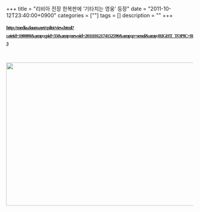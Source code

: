+++
title = "리비아 전장 한복판에 ‘기타치는 영웅’ 등장"
date = "2011-10-12T23:40:00+0900"
categories = [""]
tags = []
description = ""
+++
<span class="copyright_entry" style="display:block;" title="리비아 전장 한복판에 ‘기타치는 영웅’ 등장@@**@@http://shed.egloos.com/3749680"></span>
<span class="Apple-style-span" style="color: rgb(51, 51, 51); font-family: 굴림, gulim, sans-serif; line-height: normal; background-color: rgb(255, 255, 255); "><h3 id="GS_con_tit" style="margin-top: 0px !important; margin-right: 0px !important; margin-bottom: 5px !important; margin-left: 0px !important; padding-top: 0px; padding-right: 0px; padding-bottom: 0px; padding-left: 0px; font: normal normal bold 18px/normal 돋움, Dotum, AppleGothic, serif; line-height: 1.2em; color: rgb(51, 51, 51); letter-spacing: -1px; "><font class="Apple-style-span" size="2"><a href="http://media.daum.net/cplist/view.html?cateid=100000&amp;cpid=33&amp;newsid=20111012174152590&amp;p=seoul&amp;RIGHT_TOPIC=R3">http://media.daum.net/cplist/view.html?cateid=100000&amp;cpid=33&amp;newsid=20111012174152590&amp;p=seoul&amp;RIGHT_TOPIC=R3</a></font></h3><h3 id="GS_con_tit" style="margin-top: 0px !important; margin-right: 0px !important; margin-bottom: 5px !important; margin-left: 0px !important; padding-top: 0px; padding-right: 0px; padding-bottom: 0px; padding-left: 0px; font: normal normal bold 18px/normal 돋움, Dotum, AppleGothic, serif; line-height: 1.2em; color: rgb(51, 51, 51); letter-spacing: -1px; "><br></h3>
 <div>
  <div style="text-align:center">
   <img class="image_mid" border="0" onmouseover="this.style.cursor='pointer'" alt="" src="/attachment/3749680_1.jpg" width="520" height="387" onclick="Control.Modal.openDialog(this, event, 'http://pds22.egloos.com/pds/201110/12/82/a0003782_4e95a6e4829cd.jpg', 520, 387);">
  </div>
 </div></span> 
<!--
       <rdf:RDF xmlns:rdf="http://www.w3.org/1999/02/22-rdf-syntax-ns#"
		    xmlns:dc="http://purl.org/dc/elements/1.1/"
		    xmlns:trackback="http://madskills.com/public/xml/rss/module/trackback/">
       <rdf:Description
	        rdf:about="http://shed.egloos.com/3749680"
	        dc:identifier="http://shed.egloos.com/3749680"
	        dc:title="리비아 전장 한복판에 ‘기타치는 영웅’ 등장"
	        trackback:ping="http://shed.egloos.com/tb/3749680"/>
       </rdf:RDF>
       -->

<ul></ul>